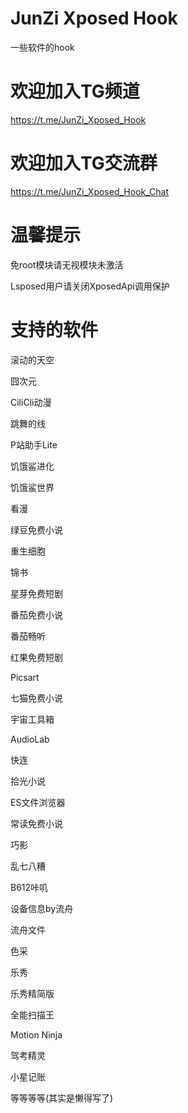 # JunZi Xposed Hook
一些软件的hook
# 欢迎加入TG频道
https://t.me/JunZi_Xposed_Hook
# 欢迎加入TG交流群
https://t.me/JunZi_Xposed_Hook_Chat
# 温馨提示
免root模块请无视模块未激活

Lsposed用户请关闭XposedApi调用保护
# 支持的软件
滚动的天空

囧次元

CiliCli动漫

跳舞的线

P站助手Lite

饥饿鲨进化

饥饿鲨世界

看漫

绿豆免费小说

重生细胞

锦书

星芽免费短剧

番茄免费小说

番茄畅听

红果免费短剧

Picsart

七猫免费小说

宇宙工具箱

AudioLab

快连

拾光小说

ES文件浏览器

常读免费小说

巧影

乱七八糟

B612咔叽

设备信息by流舟

流舟文件

色采

乐秀

乐秀精简版

全能扫描王

Motion Ninja

驾考精灵

小星记账

等等等等(其实是懒得写了)
